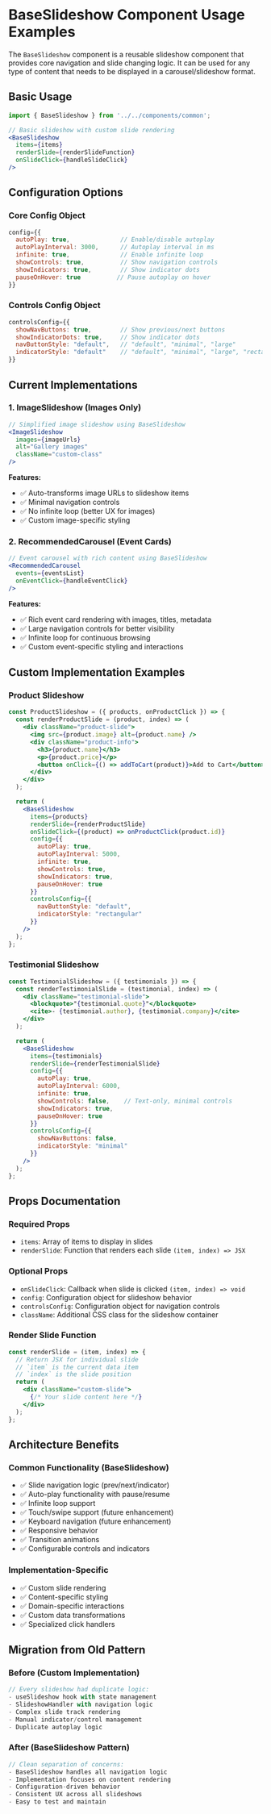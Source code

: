 # BaseSlideshow Component Usage Examples

The `BaseSlideshow` component is a reusable slideshow component that provides core navigation and slide changing logic. It can be used for any type of content that needs to be displayed in a carousel/slideshow format.

## Basic Usage

```jsx
import { BaseSlideshow } from '../../components/common';

// Basic slideshow with custom slide rendering
<BaseSlideshow
  items={items}
  renderSlide={renderSlideFunction}
  onSlideClick={handleSlideClick}
/>
```

## Configuration Options

### Core Config Object
```jsx
config={{
  autoPlay: true,              // Enable/disable autoplay
  autoPlayInterval: 3000,      // Autoplay interval in ms
  infinite: true,              // Enable infinite loop
  showControls: true,          // Show navigation controls
  showIndicators: true,        // Show indicator dots
  pauseOnHover: true          // Pause autoplay on hover
}}
```

### Controls Config Object
```jsx
controlsConfig={{
  showNavButtons: true,        // Show previous/next buttons
  showIndicatorDots: true,     // Show indicator dots
  navButtonStyle: "default",   // "default", "minimal", "large"
  indicatorStyle: "default"    // "default", "minimal", "large", "rectangular"
}}
```

## Current Implementations

### 1. ImageSlideshow (Images Only)

```jsx
// Simplified image slideshow using BaseSlideshow
<ImageSlideshow 
  images={imageUrls} 
  alt="Gallery images" 
  className="custom-class"
/>
```

**Features:**
- ✅ Auto-transforms image URLs to slideshow items
- ✅ Minimal navigation controls
- ✅ No infinite loop (better UX for images)
- ✅ Custom image-specific styling

### 2. RecommendedCarousel (Event Cards)

```jsx
// Event carousel with rich content using BaseSlideshow
<RecommendedCarousel 
  events={eventsList} 
  onEventClick={handleEventClick} 
/>
```

**Features:**
- ✅ Rich event card rendering with images, titles, metadata
- ✅ Large navigation controls for better visibility
- ✅ Infinite loop for continuous browsing
- ✅ Custom event-specific styling and interactions

## Custom Implementation Examples

### Product Slideshow
```jsx
const ProductSlideshow = ({ products, onProductClick }) => {
  const renderProductSlide = (product, index) => (
    <div className="product-slide">
      <img src={product.image} alt={product.name} />
      <div className="product-info">
        <h3>{product.name}</h3>
        <p>{product.price}</p>
        <button onClick={() => addToCart(product)}>Add to Cart</button>
      </div>
    </div>
  );

  return (
    <BaseSlideshow
      items={products}
      renderSlide={renderProductSlide}
      onSlideClick={(product) => onProductClick(product.id)}
      config={{
        autoPlay: true,
        autoPlayInterval: 5000,
        infinite: true,
        showControls: true,
        showIndicators: true,
        pauseOnHover: true
      }}
      controlsConfig={{
        navButtonStyle: "default",
        indicatorStyle: "rectangular"
      }}
    />
  );
};
```

### Testimonial Slideshow
```jsx
const TestimonialSlideshow = ({ testimonials }) => {
  const renderTestimonialSlide = (testimonial, index) => (
    <div className="testimonial-slide">
      <blockquote>"{testimonial.quote}"</blockquote>
      <cite>- {testimonial.author}, {testimonial.company}</cite>
    </div>
  );

  return (
    <BaseSlideshow
      items={testimonials}
      renderSlide={renderTestimonialSlide}
      config={{
        autoPlay: true,
        autoPlayInterval: 6000,
        infinite: true,
        showControls: false,    // Text-only, minimal controls
        showIndicators: true,
        pauseOnHover: true
      }}
      controlsConfig={{
        showNavButtons: false,
        indicatorStyle: "minimal"
      }}
    />
  );
};
```

## Props Documentation

### Required Props
- `items`: Array of items to display in slides
- `renderSlide`: Function that renders each slide `(item, index) => JSX`

### Optional Props
- `onSlideClick`: Callback when slide is clicked `(item, index) => void`
- `config`: Configuration object for slideshow behavior
- `controlsConfig`: Configuration object for navigation controls
- `className`: Additional CSS class for the slideshow container

### Render Slide Function
```jsx
const renderSlide = (item, index) => {
  // Return JSX for individual slide
  // `item` is the current data item
  // `index` is the slide position
  return (
    <div className="custom-slide">
      {/* Your slide content here */}
    </div>
  );
};
```

## Architecture Benefits

### Common Functionality (BaseSlideshow)
- ✅ Slide navigation logic (prev/next/indicator)
- ✅ Auto-play functionality with pause/resume
- ✅ Infinite loop support
- ✅ Touch/swipe support (future enhancement)
- ✅ Keyboard navigation (future enhancement)
- ✅ Responsive behavior
- ✅ Transition animations
- ✅ Configurable controls and indicators

### Implementation-Specific
- ✅ Custom slide rendering
- ✅ Content-specific styling
- ✅ Domain-specific interactions
- ✅ Custom data transformations
- ✅ Specialized click handlers

## Migration from Old Pattern

### Before (Custom Implementation)
```jsx
// Every slideshow had duplicate logic:
- useSlideshow hook with state management
- SlideshowHandler with navigation logic
- Complex slide track rendering
- Manual indicator/control management
- Duplicate autoplay logic
```

### After (BaseSlideshow Pattern)
```jsx
// Clean separation of concerns:
- BaseSlideshow handles all navigation logic
- Implementation focuses on content rendering
- Configuration-driven behavior
- Consistent UX across all slideshows
- Easy to test and maintain
```
